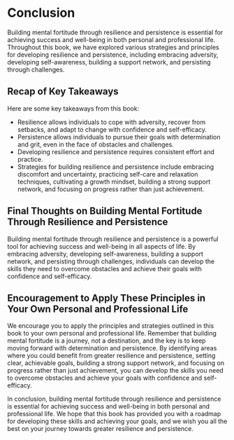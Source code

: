 # Conclusion

Building mental fortitude through resilience and persistence is essential for achieving success and well-being in both personal and professional life. Throughout this book, we have explored various strategies and principles for developing resilience and persistence, including embracing adversity, developing self-awareness, building a support network, and persisting through challenges.

Recap of Key Takeaways
----------------------

Here are some key takeaways from this book:

* Resilience allows individuals to cope with adversity, recover from setbacks, and adapt to change with confidence and self-efficacy.
* Persistence allows individuals to pursue their goals with determination and grit, even in the face of obstacles and challenges.
* Developing resilience and persistence requires consistent effort and practice.
* Strategies for building resilience and persistence include embracing discomfort and uncertainty, practicing self-care and relaxation techniques, cultivating a growth mindset, building a strong support network, and focusing on progress rather than just achievement.

Final Thoughts on Building Mental Fortitude Through Resilience and Persistence
------------------------------------------------------------------------------

Building mental fortitude through resilience and persistence is a powerful tool for achieving success and well-being in all aspects of life. By embracing adversity, developing self-awareness, building a support network, and persisting through challenges, individuals can develop the skills they need to overcome obstacles and achieve their goals with confidence and self-efficacy.

Encouragement to Apply These Principles in Your Own Personal and Professional Life
----------------------------------------------------------------------------------

We encourage you to apply the principles and strategies outlined in this book to your own personal and professional life. Remember that building mental fortitude is a journey, not a destination, and the key is to keep moving forward with determination and persistence. By identifying areas where you could benefit from greater resilience and persistence, setting clear, achievable goals, building a strong support network, and focusing on progress rather than just achievement, you can develop the skills you need to overcome obstacles and achieve your goals with confidence and self-efficacy.

In conclusion, building mental fortitude through resilience and persistence is essential for achieving success and well-being in both personal and professional life. We hope that this book has provided you with a roadmap for developing these skills and achieving your goals, and we wish you all the best on your journey towards greater resilience and persistence.